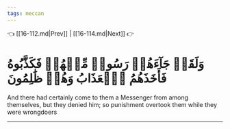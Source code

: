 ```yaml
---
tags: meccan
---
```


👈 [[16-112.md|Prev]] | [[16-114.md|Next]] 👉

# وَلَقَدۡ جَآءَهُمۡ رَسُولٞ مِّنۡهُمۡ فَكَذَّبُوهُ فَأَخَذَهُمُ ٱلۡعَذَابُ وَهُمۡ ظَٰلِمُونَ

And there had certainly come to them a Messenger from among themselves, but they denied him; so punishment overtook them while they were wrongdoers

---

